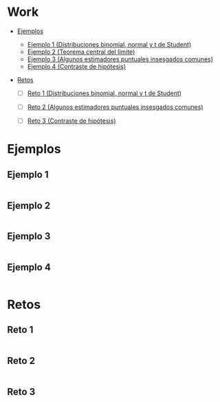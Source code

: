 # Work

* [Ejemplos](#Ejemplos)
  * [Ejemplo 1 (Distribuciones binomial, normal y t de Student)](#Ejemplo-1)
  * [Ejemplo 2 (Teorema central del límite)](#Ejemplo-2)
  * [Ejemplo 3 (Algunos estimadores puntuales insesgados comunes)](#Ejemplo-3)
  * [Ejemplo 4 (Contraste de hipótesis)](#Ejemplo-4)

* [Retos](#Retos)
  * [ ] [Reto 1 (Distribuciones binomial, normal y t de Student)](#Reto-1)
  * [ ] [Reto 2 (Algunos estimadores puntuales insesgados comunes)](#Reto-2)
  * [ ] [Reto 3 (Contraste de hipótesis)](#Reto-3)


# Ejemplos

## Ejemplo 1
```r

```

## Ejemplo 2
```r

```

## Ejemplo 3
```r

```

## Ejemplo 4
```r

```


# Retos

## Reto 1
```r

```

## Reto 2
```r

```

## Reto 3
```r

```
